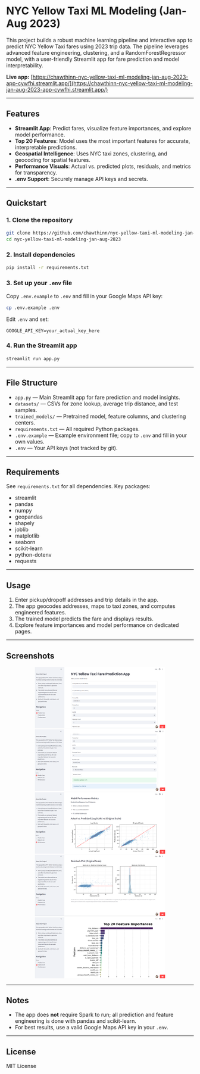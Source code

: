 # NYC Yellow Taxi ML Modeling (Jan-Aug 2023)

This project builds a robust machine learning pipeline and interactive app to predict NYC Yellow Taxi fares using 2023 trip data. The pipeline leverages advanced feature engineering, clustering, and a RandomForestRegressor model, with a user-friendly Streamlit app for fare prediction and model interpretability.

**Live app:** [https://chawthinn-nyc-yellow-taxi-ml-modeling-jan-aug-2023-app-cywfhi.streamlit.app/](https://chawthinn-nyc-yellow-taxi-ml-modeling-jan-aug-2023-app-cywfhi.streamlit.app/)

---

## Features

- **Streamlit App**: Predict fares, visualize feature importances, and explore model performance.
- **Top 20 Features**: Model uses the most important features for accurate, interpretable predictions.
- **Geospatial Intelligence**: Uses NYC taxi zones, clustering, and geocoding for spatial features.
- **Performance Visuals**: Actual vs. predicted plots, residuals, and metrics for transparency.
- **.env Support**: Securely manage API keys and secrets.

---

## Quickstart

### 1. Clone the repository

```bash
git clone https://github.com/chawthinn/nyc-yellow-taxi-ml-modeling-jan-aug-2023.git
cd nyc-yellow-taxi-ml-modeling-jan-aug-2023
```

### 2. Install dependencies

```bash
pip install -r requirements.txt
```

### 3. Set up your `.env` file

Copy `.env.example` to `.env` and fill in your Google Maps API key:

```bash
cp .env.example .env
```
Edit `.env` and set:
```
GOOGLE_API_KEY=your_actual_key_here
```

### 4. Run the Streamlit app

```bash
streamlit run app.py
```

---

## File Structure

- `app.py` — Main Streamlit app for fare prediction and model insights.
- `datasets/` — CSVs for zone lookup, average trip distance, and test samples.
- `trained_models/` — Pretrained model, feature columns, and clustering centers.
- `requirements.txt` — All required Python packages.
- `.env.example` — Example environment file; copy to `.env` and fill in your own values.
- `.env` — Your API keys (not tracked by git).

---

## Requirements

See `requirements.txt` for all dependencies. Key packages:
- streamlit
- pandas
- numpy
- geopandas
- shapely
- joblib
- matplotlib
- seaborn
- scikit-learn
- python-dotenv
- requests

---

## Usage

1. Enter pickup/dropoff addresses and trip details in the app.
2. The app geocodes addresses, maps to taxi zones, and computes engineered features.
3. The trained model predicts the fare and displays results.
4. Explore feature importances and model performance on dedicated pages.

---

## Screenshots

<p align="center">
  <img src="screenshots/image1.png" alt="App Screenshot 1" width="350"/>
  <img src="screenshots/image2.png" alt="App Screenshot 2" width="350"/>
  <img src="screenshots/image3.png" alt="App Screenshot 3" width="350"/>
  <img src="screenshots/image4.png" alt="App Screenshot 4" width="350"/>
  <img src="screenshots/image5.png" alt="App Screenshot 5" width="350"/>
</p>

---

## Notes

- The app does **not** require Spark to run; all prediction and feature engineering is done with pandas and scikit-learn.
- For best results, use a valid Google Maps API key in your `.env`.

---

## License

MIT License
